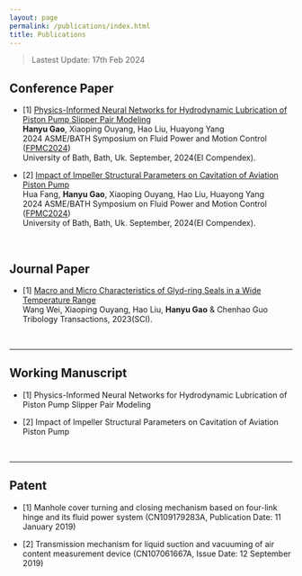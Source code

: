 ```yaml
---
layout: page
permalink: /publications/index.html
title: Publications
---
```


> Lastest Update: 17th Feb 2024&nbsp;

## Conference Paper

- [1] [Physics-Informed Neural Networks for Hydrodynamic Lubrication of Piston Pump Slipper Pair Modeling](https://event.asme.org/FPMC)<br>**Hanyu Gao**, Xiaoping Ouyang, Hao Liu, Huayong Yang <br>2024 ASME/BATH Symposium on Fluid Power and Motion Control ([FPMC2024](https://event.asme.org/FPMC/))<br>University of Bath, Bath, Uk. September, 2024(EI Compendex).


- [2] [Impact of Impeller Structural Parameters on Cavitation of Aviation Piston Pump](https://event.asme.org/FPMC)<br>Hua Fang, **Hanyu Gao**, Xiaoping Ouyang, Hao Liu, Huayong Yang <br>2024 ASME/BATH Symposium on Fluid Power and Motion Control ([FPMC2024](https://event.asme.org/FPMC/))<br>University of Bath, Bath, Uk. September, 2024(EI Compendex).


  <br>

## Journal Paper

- [1] [Macro and Micro Characteristics of Glyd-ring Seals in a Wide Temperature Range](https://www.tandfonline.com/doi/full/10.1080/10402004.2023.2171929)<br>Wang Wei, Xiaoping Ouyang, Hao Liu, **Hanyu Gao** & Chenhao Guo<br> Tribology Transactions, 2023(SCI).<br>

  <br>

---

## Working Manuscript

- [1] Physics-Informed Neural Networks for Hydrodynamic Lubrication of Piston Pump Slipper Pair Modeling<br>

- [2] Impact of Impeller Structural Parameters on Cavitation of Aviation Piston Pump<br>

  <br>

---

## Patent

- [1] Manhole cover turning and closing mechanism based on four-link hinge and its fluid power system (CN109179283A, Publication Date: 11 January 2019)<br>

- [2] Transmission mechanism for liquid suction and vacuuming of air content measurement device (CN107061667A, Issue Date: 12 September 2019)<br>




  <br>
